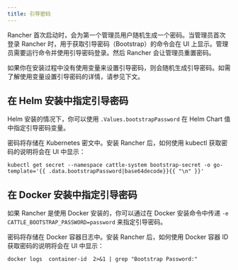 ```yaml
---
title: 引导密码
---
```


Rancher 首次启动时，会为第一个管理员用户随机生成一个密码。当管理员首次登录 Rancher 时，用于获取引导密码（Bootstrap）的命令会在 UI 上显示。管理员需要运行命令并使用引导密码登录。然后 Rancher 会让管理员重置密码。

如果你在安装过程中没有使用变量来设置引导密码，则会随机生成引导密码。如需了解使用变量设置引导密码的详情，请参见下文。

## 在 Helm 安装中指定引导密码

Helm 安装的情况下，你可以使用 `.Values.bootstrapPassword` 在 Helm Chart 值中指定引导密码变量。

密码将存储在 Kubernetes 密文中。安装 Rancher 后，如何使用 kubectl 获取密码的说明将会在 UI 中显示：

```
kubectl get secret --namespace cattle-system bootstrap-secret -o go-template='{{ .data.bootstrapPassword|base64decode}}{{ "\n" }}'
```

## 在 Docker 安装中指定引导密码

如果 Rancher 是使用 Docker 安装的，你可以通过在 Docker 安装命令中传递 `-e CATTLE_BOOTSTRAP_PASSWORD=password` 来指定引导密码。

密码将存储在 Docker 容器日志中。安装 Rancher 后，如何使用 Docker 容器 ID 获取密码的说明将会在 UI 中显示：

```
docker logs  container-id  2>&1 | grep "Bootstrap Password:"
```
